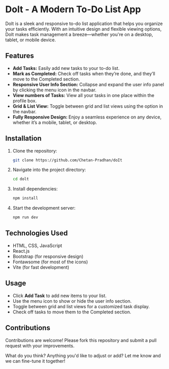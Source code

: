 # Dolt - A Modern To-Do List App

Dolt is a sleek and responsive to-do list application that helps you organize your tasks efficiently. With an intuitive design and flexible viewing options, Dolt makes task management a breeze—whether you're on a desktop, tablet, or mobile device.

## Features

- **Add Tasks:** Easily add new tasks to your to-do list.
- **Mark as Completed:** Check off tasks when they’re done, and they’ll move to the Completed section.
- **Responsive User Info Section:** Collapse and expand the user info panel by clicking the menu icon in the navbar.
- **View numbers of Tasks:** View all your tasks in one place within the profile box.
- **Grid & List View:** Toggle between grid and list views using the option in the navbar.
- **Fully Responsive Design:** Enjoy a seamless experience on any device, whether it’s a mobile, tablet, or desktop.

## Installation

1. Clone the repository:
   ```bash
   git clone https://github.com/Chetan-Pradhan/doIt
   ```
2. Navigate into the project directory:
   ```bash
   cd dolt
   ```
3. Install dependencies:
   ```bash
   npm install
   ```
4. Start the development server:
   ```bash
   npm run dev
   ```

## Technologies Used

- HTML, CSS, JavaScript
- React.js
- Bootstrap (for responsive design)
- Fontawsome (for most of the icons)
- Vite (for fast development)

## Usage

- Click **Add Task** to add new items to your list.
- Use the menu icon to show or hide the user info section.
- Toggle between grid and list views for a customized task display.
- Check off tasks to move them to the Completed section.

## Contributions

Contributions are welcome! Please fork this repository and submit a pull request with your improvements.

What do you think? Anything you'd like to adjust or add? Let me know and we can fine-tune it together!
